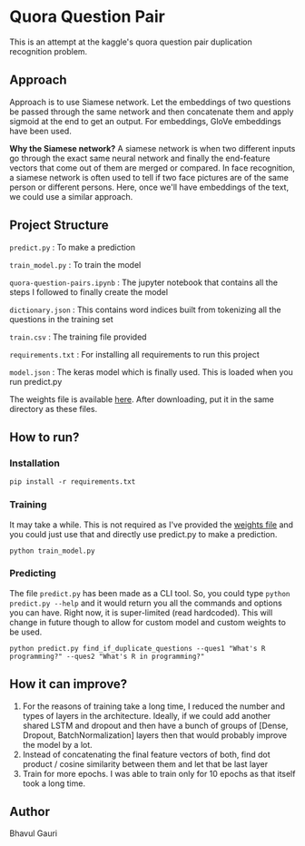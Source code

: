 # Quora Question Pair

This is an attempt at the kaggle's quora question pair duplication recognition problem.

## Approach

Approach is to use Siamese network. Let the embeddings of two questions be passed through the same network and then concatenate them and apply sigmoid at the end to get an output.
For embeddings, GloVe embeddings have been used.

**Why the Siamese network?**
A siamese network is when two different inputs go through the exact same neural network and finally the end-feature vectors that come out of them are merged or compared.
In face recognition, a siamese network is often used to tell if two face pictures are of the same person or different persons. Here, once we'll have embeddings of the text, we could use a similar approach.

## Project Structure

`predict.py` : To make a prediction

`train_model.py` : To train the model

`quora-question-pairs.ipynb` : The jupyter notebook that contains all the steps I followed to finally create the model

`dictionary.json` : This contains word indices built from tokenizing all the questions in the training set

`train.csv` : The training file provided

`requirements.txt` : For installing all requirements to run this project

`model.json` : The keras model which is finally used. This is loaded when you run predict.py

The weights file is available [here](https://drive.google.com/open?id=1-96-hj0tDjoLXW4wESu7LTRrC-t4iiX6). After downloading, put it in the same directory as these files. 

## How to run?

### Installation

`pip install -r requirements.txt`

### Training

It may take a while. This is not required as I've provided the [weights file](https://drive.google.com/open?id=1-96-hj0tDjoLXW4wESu7LTRrC-t4iiX6) and you could just use that and directly use predict.py to make a prediction.

`python train_model.py`

### Predicting

The file `predict.py` has been made as a CLI tool. So, you could type `python predict.py --help` and it would return you all the commands and options you can have.
Right now, it is super-limited (read hardcoded). This will change in future though to allow for custom model and custom weights to be used.

`python predict.py find_if_duplicate_questions --ques1 "What's R programming?" --ques2 "What's R in programming?"`

## How it can improve?

1. For the reasons of training take a long time, I reduced the number and types of layers in the architecture. Ideally, if we could add another shared LSTM and dropout and then have a bunch of groups of [Dense, Dropout, BatchNormalization] layers then that would probably improve the model by a lot.
2. Instead of concatenating the final feature vectors of both, find dot product / cosine similarity between them and let that be last layer
3. Train for more epochs. I was able to train only for 10 epochs as that itself took a long time.

## Author

Bhavul Gauri

